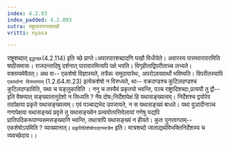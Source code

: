 ```yaml
---
index: 4.2.93
index_padded: 4.2.093
sutra: राष्ट्रावारपाराद्घखौ
vritti: nyasa

---
```

राष्ट्रशब्दात् `वृद्धाच्छः`(4.2.114) इति च्छे प्राप्ते।अवारपारशब्दादणि घखौ विधीयेते। अवारस्य पारमवारपारमिति षष्ठीसमासः। राजदन्तादिषु दर्शनात् पारावारमित्यपि पक्षे भवति। विगृहीताद्विपरीताच्च लभ्यते। वक्तव्यमेवैतत्। अथ वा-- एकशेषो विज्ञास्यते, तत्रैकः समुदायारेथः, अपरोऽवयवार्थो भविष्यति। विपरीतस्यापि `एकार्थानां विरूपाणाम्` (1.2.64.वा.23) इत्येकशेषो न विरुध्यते, था-- वक्रदण्डश्च कुटिलदण्डश्च कुटिलदण्डाविति, यथा च यङ्लुकाविति । ननु च तस्यैवं प्रकृतयो भवन्ति, पञ्च राष्ट्रादिशब्दाः,प्रत्ययौ तु द्वौ-- इति वैषम्यात् सङ्ख्यातानुदेशो न सिध्यति ? नैष दोषः;निर्देशापेक्षं हि यथासङ्ख्यत्वम्। निर्देशश्च द्वयोरेव तदपेक्षया प्रकृते यथासङ्ख्यत्वम्। एवं पञ्चाद्यभेद उपजायते, न स यथासङ्ख्यं बाधते। यथा वुञादीनाञ्च गणापेक्षया यथासङ्ख्यं प्रवृत्ते तु यथासङ्ख्येन प्रत्ययोत्पत्तिवेलायां गणेषु यद्यपि प्रातिपदिकरूपाण्यसमसङ्ख्यानि भवन्ति, तथात्रापि यथासङ्ख्यं न हीयते। कुतः पुनरवगतम्-- एकशेषोऽयमिति ? व्याख्यानात्।
`प्रकृतिविशेषोपादानमात्रेण` इति। मात्रशब्दो जाताद्यर्थविभक्तिनिर्देशस्य च व्यवच्छेदाय।।